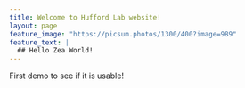 ```yaml
---
title: Welcome to Hufford Lab website!
layout: page
feature_image: "https://picsum.photos/1300/400?image=989"
feature_text: |
  ## Hello Zea World!
---
```


First demo to see if it is usable!
